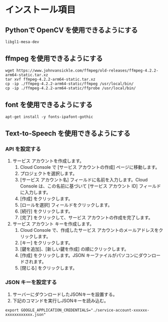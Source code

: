 # インストール項目

## Pythonで OpenCV を使用できるようにする
```
libgl1-mesa-dev
```

## ffmpeg を使用できるようにする
```
wget https://www.johnvansickle.com/ffmpeg/old-releases/ffmpeg-4.2.2-arm64-static.tar.xz
tar xvf ffmpeg-4.2.2-arm64-static.tar.xz
cp -ip ./ffmpeg-4.2.2-arm64-static/ffmpeg /usr/local/bin/
cp -ip ./ffmpeg-4.2.2-arm64-static/ffprobe /usr/local/bin/
```

## font を使用できるようにする
```
apt-get install -y fonts-ipafont-gothic
```

## Text-to-Speech を使用できるようにする
### API を設定する
1. サービス アカウントを作成します。
    1. Cloud Console で [サービス アカウントの作成] ページに移動します。
    2. プロジェクトを選択します。
    3. [サービス アカウント名] フィールドに名前を入力します。Cloud Console は、この名前に基づいて [サービス アカウント ID] フィールドに入力します。
    4. [作成] をクリックします。
    5. [ロールを選択] フィールドをクリックします。
    6. [続行] をクリックします。
    7. [完了] をクリックして、サービス アカウントの作成を完了します。
2. サービス アカウント キーを作成します。
    1. Cloud Console で、作成したサービス アカウントのメールアドレスをクリックします。
    2. [キー] をクリックします。
    3. [鍵を追加]、[新しい鍵を作成] の順にクリックします。
    4. [作成] をクリックします。JSON キーファイルがパソコンにダウンロードされます。
    5. [閉じる] をクリックします。


### JSON キーを設定する
1. サーバーにダウンロードしたJSONキーを設置する。
2. 下記のコマンドを実行しJSONキーを読み込む。
```
export GOOGLE_APPLICATION_CREDENTIALS="./service-account-xxxxxx-xxxxxxxxxxxx.json"
```